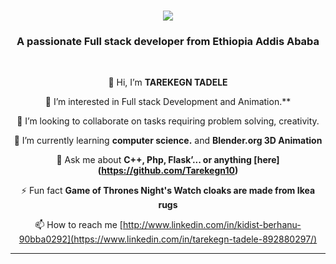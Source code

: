 
<h1 align="center">
    <img src="https://readme-typing-svg.herokuapp.com/?font=Righteous&size=35&center=true&vCenter=true&width=500&height=70&duration=4000&lines=Hi+There!+👋;+I'm+Tarekegn+Tadel!;" />
</h1>

<h3 align="center">A passionate Full stack developer from Ethiopia Addis Ababa</h3>

<br/>

<div align="center">

👋 Hi, I’m **TAREKEGN TADELE**

 👀 I’m interested in Full stack Development and Animation.**
 
💞️ I’m looking to collaborate on tasks requiring problem solving, creativity.
 
 🌱 I’m currently learning **computer science.** and **Blender.org 3D Animation** 

💬 Ask me about **C++, Php, Flask’... or anything [here]
(https://github.com/Tarekegn10)**

⚡ Fun fact **Game of Thrones Night's Watch cloaks are made from Ikea rugs**

📫 How to reach me
[http://www.linkedin.com/in/kidist-berhanu-90bba0292](https://www.linkedin.com/in/tarekegn-tadele-892880297/)

 </div>

</div>

<hr/>
